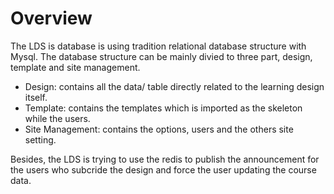 # Overview

The LDS is database is using tradition relational database structure with Mysql. The database structure can be mainly divied to three part, design, template and site management.

* Design: contains all the data/ table directly related to the learning design itself.
* Template: contains the templates which is imported as the skeleton while the users.
* Site Management: contains the options, users and the others site setting.


Besides, the LDS is trying to use the redis to publish the announcement for the users who subcride the design and force the user updating the course data.